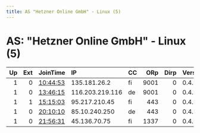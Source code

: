 ```yaml
---
title: AS "Hetzner Online GmbH" - Linux (5)
---
```


# AS: "Hetzner Online GmbH" - Linux (5)

|   Up |   Ext | JoinTime                                                                                              | IP              | CC   |   ORp |   Dirp | Version   | Contact                   | Nickname      |   eFamMembers |
|-----:|------:|:------------------------------------------------------------------------------------------------------|:----------------|:-----|------:|-------:|:----------|:--------------------------|:--------------|--------------:|
|    1 |     0 | [10:44:53](https://nusenu.github.io/OrNetStats/w/relay/FD82042A5BC39FA636AB46B1B26FD114D251EBE8.html) | 135.181.26.2    | fi   |  9001 |      0 | 0.4.7.10  | SaveTheOnionRouter@proton | STOR001       |             4 |
|    1 |     0 | [13:46:15](https://nusenu.github.io/OrNetStats/w/relay/9DC5EBA51FFA3187E933F74FA6F1A6E33C595915.html) | 116.203.219.116 | de   |  9001 |      0 | 0.4.7.10  | relay at fu110 at de      | c0by          |             1 |
|    1 |     1 | [15:15:03](https://nusenu.github.io/OrNetStats/w/relay/6EA5486D43869C02D31486F8F532C572770581D3.html) | 95.217.210.45   | fi   |   443 |      0 | 0.4.7.10  | jason9k@mailbox.org       | TheIronHobbit |             1 |
|    1 |     0 | [20:10:10](https://nusenu.github.io/OrNetStats/w/relay/852E575AB1E18815595112414879734F8DFA6952.html) | 85.10.240.250   | de   |   443 |      0 | 0.4.7.10  | remops@frell.theremailer. | frell2        |             1 |
|    1 |     0 | [21:56:31](https://nusenu.github.io/OrNetStats/w/relay/0590253E4CCA5DFF194303523695113005FF8DA4.html) | 45.136.70.75    | fi   |  1337 |      0 | 0.4.7.10  | kingtor@tuta.io           | hellas1338    |             1 |
